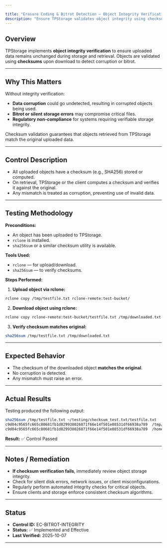 ```yaml
---

title: "Erasure Coding & Bitrot Detection — Object Integrity Verification"
description: "Ensure TPStorage validates object integrity using checksums during retrieval to detect corruption."
---
```

## Overview

TPStorage implements **object integrity verification** to ensure uploaded data remains unchanged during storage and retrieval. Objects are validated using **checksums** upon download to detect corruption or bitrot.

---

## Why This Matters

Without integrity verification:

* **Data corruption** could go undetected, resulting in corrupted objects being used.
* **Bitrot or silent storage errors** may compromise critical files.
* **Regulatory non-compliance** for systems requiring verifiable storage integrity.

Checksum validation guarantees that objects retrieved from TPStorage match the original uploaded data.

---

## Control Description

* All uploaded objects have a checksum (e.g., SHA256) stored or computed.
* On retrieval, TPStorage or the client computes a checksum and verifies it against the original.
* Any mismatch is treated as corruption, preventing use of invalid data.

---

## Testing Methodology

**Preconditions:**

* An object has been uploaded to TPStorage.
* `rclone` is installed.
* `sha256sum` or a similar checksum utility is available.

**Tools Used:**

* `rclone` — for upload/download.
* `sha256sum` — to verify checksums.

**Steps Performed:**

1. **Upload object via rclone:**

```bash
rclone copy /tmp/testfile.txt rclone-remote:test-bucket/
```

2. **Download object using rclone:**

```bash
rclone copy rclone-remote:test-bucket/testfile.txt /tmp/downloaded.txt
```

3. **Verify checksum matches original:**

```bash
sha256sum /tmp/testfile.txt /tmp/downloaded.txt
```

---

## Expected Behavior

* The checksum of the downloaded object **matches the original**.
* No corruption is detected.
* Any mismatch must raise an error.

---

## Actual Results

Testing produced the following output:

```bash
sha256sum /tmp/testfile.txt ~/testing/checksum_test.txt/testfile.txt 
c9d04c9565fc665c80681fb1d829938026871f66e14f501e08531df66938a789  /tmp/testfile.txt
c9d04c9565fc665c80681fb1d829938026871f66e14f501e08531df66938a789  /home/ubuntu/testing/checksum_test.txt/testfile.txt
```

**Result:** ✅ Control Passed

---

## Notes / Remediation

* **If checksum verification fails**, immediately review object storage integrity.
* Check for silent disk errors, network issues, or client misconfigurations.
* Regularly perform automated integrity checks for critical objects.
* Ensure clients and storage enforce consistent checksum algorithms.

---

## Status

* **Control ID:** EC-BITROT-INTEGRITY
* **Status:** ✅ Implemented and Effective
* **Last Verified:** 2025-10-07

---
